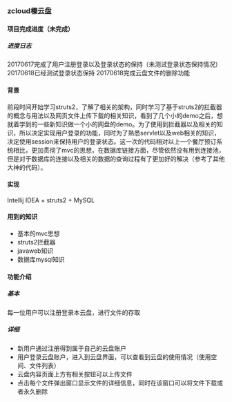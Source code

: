 ### zcloud榛云盘
#### 项目完成进度（未完成）
##### 进度日志
20170617完成了用户注册登录以及登录状态的保持（未测试登录状态保持情况）
20170618已经测试登录状态保持
20170618完成云盘文件的删除功能
#### 背景
前段时间开始学习struts2，了解了相关的架构，同时学习了基于struts2的拦截器的概念与用法以及网页文件上传下载的相关知识，看到了几个小的demo之后，想就着学到的一些新知识做一个小的网盘的demo。为了使用到拦截器以及相关的知识，所以决定实现用户登录的功能，同时为了熟悉servlet以及web相关的知识，决定使用session来保持用户的登录状态。这一次的代码相对以上一个餐厅预订系统相比，更加贯彻了mvc的思想，在数据库链接方面，尽管依然没有用到连接池，但是对于数据库的连接以及相关的数据的查询过程有了更加好的解决（参考了其他大神的代码）。
#### 实现
Intellij IDEA + struts2 + MySQL
#### 用到的知识
* 基本的mvc思想
* struts2拦截器
* javaweb知识
* 数据库mysql知识
#### 功能介绍
##### 基本
每一位用户可以注册登录本云盘，进行文件的存取
##### 详细
* 新用户通过注册得到属于自己的云盘账户
* 用户登录云盘账户，进入到云盘界面，可以查看到云盘的使用情况（使用空间、文件列表）
* 云盘内容页面上方有相关按钮可以上传文件
* 点击每个文件弹出窗口显示文件的详细信息，同时在该窗口可以将文件下载或者永久删除
